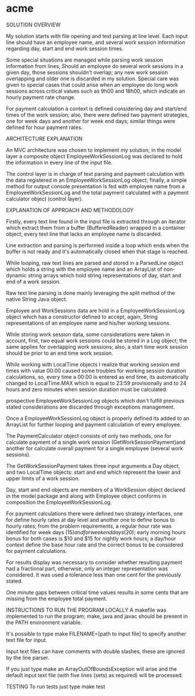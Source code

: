 # acme
SOLUTION OVERVIEW

My solution starts with file opening and text parsing at line level.
Each input line should have an employee name, and several work session information
regarding day, start and end work session times.

Some special situations are managed while parsing work session information from lines;
Should an employee do several work sessions in a given day, those sessions shouldn't overlap;
any new work session overlapping and older one is discarded in my solution.
Special care was given to special cases that could arise when an employee do long work 
sessions across critical values such as 9h00 and 18h00, which indicate an hourly payment rate change.

For payment calculation a context is defined considering day and start/end times
of the work session; also, there were defined two payment strategies, one for week days and
another for week end days; similar things were defined for hour payment rates.

ARCHITECTURE EXPLANATION

An MVC architecture was chosen to implement my solution; in the model layer a composite
object EmployeeWorkSessionLog was declared to hold the information in every line of the input file.

The control layer is in charge of text parsing and payment calculation with the data registered in 
an EmployeeWorkSessionLog object; finally, a simple method for output console presentation is fed 
with employee name from a EmployeeWorkSessionLog and the total payment calculated with a payment 
calculator object (control layer).

EXPLANATION OF APPROACH AND METHODOLOGY

Firstly, every text line found in the input file is extracted through an iterator which extract them 
from a buffer (BufferedReader) wrapped in a container object; every text line that lacks an employee 
name is discarded.

Line extraction and parsing is performed inside a loop which ends when the buffer is not ready and 
it's automatically closed when that stage is reached.

While looping, raw text lines are parsed and stored in a ParsedLine object which holds a string with 
the employee name and an ArrayList of non-dynamic string arrays which hold string representations of 
day, start and end of a work session.

Raw text line parsing is done mainly leveraging the split method of the native String Java object.

Employee and WorkSessions data are hold in a EmployeeWorkSessionLog object which has a constructor 
defined to accept, again, String representations of an employee name and his/her working sessions.

While storing work session data, some considerations were taken in account, first, two equal work 
sessions could be stored in a Log object; the same applies for overlapping work sessions; also, a 
start time work session should be prior to an end time work session.

While working with LocalTime objects I realize that working session end times with value 00:00 caused
some troubles for working session duration calculations, so, every time a 00:00 is entered as end time,
its automatically changed to LocalTime.MAX which is equal to 23:59 provisionally and to 24 hours and zero
minutes when session duration must be calculated. 

prospective EmployeeWorkSessionLog objects which don't fulfill previous stated considerations are 
discarded through exceptions management.

Once a EmployeeWorkSessionLog object is properly defined its added to an ArrayList for further 
looping and payment calculation of every employee.

The PaymentCalculator object consists of only two methods, one for calculate payment of a single work 
session (GetWorkSessionPayment)and another for calculate overall payment for a single employee (several 
work sessions).

The GetWorkSessionPayment takes three input arguments a Day object, and two LocalTime objects: start 
and end which represent the lower and upper limits of a work session.

Day, start and end objects are members of a WorkSession object declared in the model package and 
along with Employee object conforms in composition the EmployeeWorkSessionLog.

For payment calculations there were defined two strategy interfaces, one for define hourly rates 
at day level and another one to define bonus to hourly rates; from the problem requirements, a regular hour rate
was identified for week days ($15) and for week end days ($20); early morning hours bonus for both cases is $10 and
$15 for nightly work hours; a day/hour context define the base hour rate and the correct bonus to be considered
for payment calculations.

For results display was necessary to consider whether resulting payment had a fractional part, otherwise, only an 
integer representation was considered.  It was used a tolerance less than one cent for the previously stated.

One minute gaps between critical time values results in some cents that are missing from the employee total payment.

INSTRUCTIONS TO RUN THE PROGRAM LOCALLY
A makefile was implemented to run the program; make, java and javac should be present in the PATH environment 
variable.

It's possible to type  make FILENAME=[path to input file] to specify another text file for input.

Input text files can have comments with double slashes, these are ignored by the line parser. 

If you just type make an ArrayOutOfBoundsException will arise and the default input text file 
(with five lines (sets) as required) will be processed. 

TESTING
To run tests just type make test
